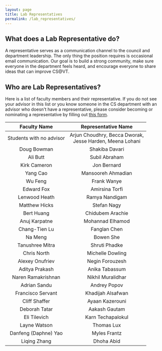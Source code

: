 ```yaml
---
layout: page
title: Lab Representatives
permalink: /lab_representatives/
---
```


## What does a Lab Representative do?

A representative serves as a communication channel to the council and department leadership. The only thing the position requires is occasional email communication. Our goal is to build a strong community, make sure everyone in the department feels heard, and encourage everyone to share ideas that can improve CS@VT.

## Who are Lab Representatives?

Here is a list of faculty members and their representative. If you do not see your advisor in this list or you know someone in the CS department with an advisor who doesn't have a representative, please consider becoming or nominating a representative by filling out [this form](https://forms.gle/TAoSBQd59qu4bNjBA).

Faculty Name | Representative Name
:---: | :---:
Students with no advisor | Arjun Choudhry, Becca Dworak, <br> Jesse Harden, Meena Lohani
Doug Bowman | Shakiba Davari
Ali Butt | Subil Abraham
Kirk Cameron | Jon Bernard
Yang Cao | Mansooreh Ahmadian
Wu Feng | Frank Wanye
Edward Fox | Amirsina Torfi
Lenwood Heath | Ramya Nandigam
Matthew Hicks | Stefan Nagy
Bert Huang | Chidubem Arachie
Anuj Karpatne | Mohannad Elhamod
Chang-Tien Lu | Fanglan Chen
Na Meng | Bowen She
Tanushree Mitra | Shruti Phadke
Chris North | Michelle Dowling
Alexey Onufriev | Negin Forouzesh
Aditya Prakash | Anika Tabassum
Naren Ramakrishnan | Nikhil Muralidhar
Adrian Sandu | Andrey Popov
Francisco Servant | Khadijah Alsafwan
Cliff Shaffer | Ayaan Kazerouni
Deborah Tatar | Aakash Gautam
Eli Tilevich | Karn Techapalokul
Layne Watson | Thomas Lux
Danfeng (Daphne) Yao | Myles Frantz
Liqing Zhang | Dhoha Abid
